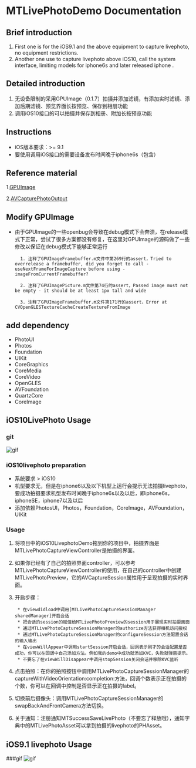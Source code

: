 # MTLivePhotoDemo Documentation

## Brief introduction
1. First one is for the iOS9.1 and the above equipment to capture livephoto, no equipment restrictions.
2. Another one use to capture livephoto above iOS10, call the system interface, limiting models for iphone6s and later released iphone
.

## Detailed introduction
1. 无设备限制的采用GPUImage（0.1.7）拍摄并添加滤镜，有添加实时滤镜、添加后期滤镜、预览界面长按预览、保存到相册功能
2. 调用iOS10接口的可以拍摄并保存到相册、附加长按预览功能

## Instructions
* iOS版本要求：>= 9.1
* 要使用调用iOS接口的需要设备发布时间晚于iphone6s（包含）

## Reference material
1.[GPUImage](https://github.com/BradLarson/GPUImage)

2.[AVCapturePhotoOutput](https://developer.apple.com/reference/avfoundation/avcapturephotooutput)

## Modify GPUImage
* 由于GPUImage的一些openbug会导致在debug模式下会奔溃，在release模式下正常，尝试了很多方案都没有修复，在这里对GPUImage的源码做了一些修改以保证在debug模式下能够正常运行

		1. 注释了GPUImageFramebuffer.m文件中第269行的assert，Tried to overrelease a framebuffer, did you forget to call -useNextFrameForImageCapture before using -imageFromCurrentFramebuffer?

		2. 注释了GPUImagePicture.m文件第74行的assert，Passed image must not be empty - it should be at least 1px tall and wide

		3. 注释了GPUImageFramebuffer.m文件第171行的assert，Error at CVOpenGLESTextureCacheCreateTextureFromImage


## add dependency

 * PhotoUI
 * Photos
 * Foundation
 * UIKit
 * CoreGraphics
 * CoreMedia
 * CoreVideo
 * OpenGLES
 * AVFoundation
 * QuartzCore
 * CoreImage

## iOS10LivePhoto Usage

### git
![gif](https://github.com/supergithuber/LivePhoto-Demo/blob/master/iOS10.gif)

### iOS10livephoto preparation

* 系统要求 > iOS10
* 机型要求无，但是在iphone6以及以下机型上运行会提示无法拍摄livephoto，要成功拍摄要求机型发布时间晚于iphone6s以及以后，即iphone6s，iphoneSE，iphone7以及以后
* 添加依赖PhotosUI，Photos，Foundation，CoreImage，AVFoundation，UIKit

### Usage

1. 将项目中的iOS10LivephotoDemo拖到你的项目中，拍摄界面是MTLivePhotoCaptureViewController是拍摄的界面。
2. 如果你已经有了自己的拍照界面controller，可以参考MTLivePhotoCaptureViewController的使用，在自己的controller中创建MTLivePhotoPreview，它的AVCaptureSession属性用于呈现拍摄的实时界面。
3. 开启步骤：

		* 在viewdidload中调用[MTLivePhotoCaptureSessionManager sharedManager]开启会话
		* 把会话的session的赋值给MTLivePhotoPreview的session用于展现实时拍摄画面
		* 通过MTLivePhotoCaptureSessionManager的authorize方法获得相机访问授权
		* 通过MTLivePhotoCaptureSessionManager的configureSession方法配置会话的输入输出
		* 在viewWillAppear中调用startSession开启会话，回调表示刚才的会话配置是否成功，你可以在回调中自己添加方法。例如我的demo中成功就添加KVC，失败就弹窗提示。
		* 不要忘了在viewWillDisappear中调用stopSession关闭会话并移除KVC监听
4. 点击拍照：在你的拍照按钮中调用MTLivePhotoCaptureSessionManager的captureWithVideoOrientation:completion:方法，回调个数表示正在拍摄的个数，你可以在回调中控制是否显示正在拍摄的label。
5. 切换前后摄像头：调用MTLivePhotoCaptureSessionManager的swapBackAndFrontCamera方法切换。
6. 关于通知：注册通知MTSuccessSaveLivePhoto（不要忘了释放哦），通知字典中的MTLivePhotoAsset可以拿到拍摄的livephoto的PHAsset。

## iOS9.1 livephoto Usage

###gif
![gif](https://github.com/supergithuber/LivePhoto-Demo/blob/master/iOS9.1.gif)
